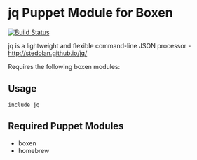 # jq Puppet Module for Boxen

[![Build Status](https://travis-ci.org/pauloconnor/puppet-jq.png?branch=master)](https://travis-ci.org/pauloconnor/puppet-jq)

jq is a lightweight and flexible command-line JSON processor - http://stedolan.github.io/jq/

Requires the following boxen modules:

## Usage

```puppet
include jq
```

## Required Puppet Modules

* boxen
* homebrew

